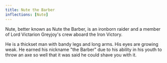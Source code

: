 ```yaml
---
title: Nute the Barber
inflections: [Nute]
---
```


Nute, better known as Nute the Barber, is an ironborn raider and a member of Lord Victarion Greyjoy's crew aboard the Iron Victory.

He is a thickset man with bandy legs and long arms. His eyes are growing weak. He earned his nickname "the Barber" due to his ability in his youth to throw an axe so well that it was said he could shave you with it. 


